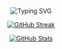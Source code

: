 <p align="center">
  <img src="" alt="Typing SVG" />
</p>

<p align="center">
  <a href="https://github.com/Ульрионы">
    <img src="" alt="GitHub Streak" />
  </a>
</p>

<p align="center">
  <a href="https://github.com/Ульрионы">
    <img src="" alt="GitHub Stats" />
  </a>
</p>
